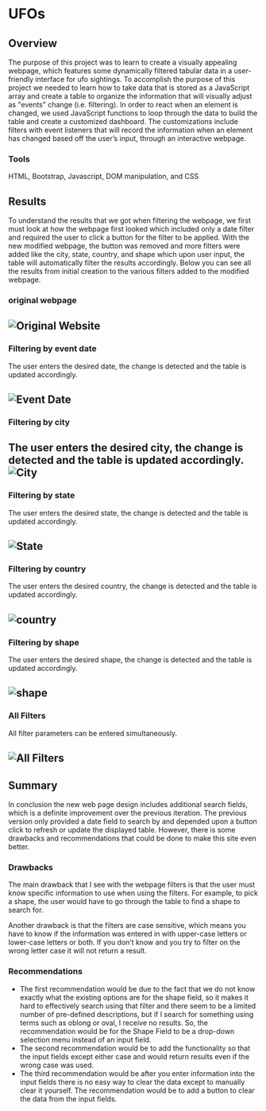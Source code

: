 # UFOs

## Overview 

The purpose of this project was to learn to create a visually appealing webpage, which features some dynamically filtered tabular data in a user-friendly interface for ufo sightings. To accomplish the purpose of this project we needed to learn how to take data that is stored as a JavaScript array and create a table to organize the information that will visually adjust as "events" change (i.e. filtering). In order to react when an element is changed, we used JavaScript functions to loop through the data to build the table and create a customized dashboard. The customizations include filters with event listeners that will record the information when an element has changed based off the user’s input, through an interactive webpage. 

### Tools

HTML, Bootstrap, Javascript, DOM manipulation, and CSS

## Results

To understand the results that we got when filtering the webpage, we first must look at how the webpage first looked which included only a date filter and required the user to click a button for the filter to be applied. With the new modified webpage, the button was removed and more filters were added like the city, state, country, and shape which upon user input, the table will automatically filter the results accordingly. Below you can see all the results from initial creation to the various filters added to the modified webpage.

### original webpage

![Original Website](https://github.com/backwater-graphics/UFOs/blob/main/static/images/original-website.jpg)
---

### Filtering by event date

The user enters the desired date, the change is detected and the table is updated accordingly.

![Event Date](https://github.com/backwater-graphics/UFOs/blob/main/static/images/event-date.jpg)
---

### Filtering by city

The user enters the desired city, the change is detected and the table is updated accordingly.
![City](https://github.com/backwater-graphics/UFOs/blob/main/static/images/city.jpg)
---

### Filtering by state

The user enters the desired state, the change is detected and the table is updated accordingly.

![State](https://github.com/backwater-graphics/UFOs/blob/main/static/images/state.jpg)
---

### Filtering by country

The user enters the desired country, the change is detected and the table is updated accordingly.

![country]( https://github.com/backwater-graphics/UFOs/blob/main/static/images/country.jpg)
---

### Filtering by shape

The user enters the desired shape, the change is detected and the table is updated accordingly.

![shape]( https://github.com/backwater-graphics/UFOs/blob/main/static/images/shape.jpg)
---

### All Filters

All filter parameters can be entered simultaneously.

![All Filters]( https://github.com/backwater-graphics/UFOs/blob/main/static/images/all.jpg)
---

## Summary

In conclusion the new web page design includes additional search fields, which is a definite improvement over the previous iteration. The previous version only provided a date field to search by and depended upon a button click to refresh or update the displayed table. However, there is some drawbacks and recommendations that could be done to make this site even better.

### Drawbacks

The main drawback that I see with the webpage filters is that the user must know specific information to use when using the filters. For example, to pick a shape, the user would have to go through the table to find a shape to search for.

Another drawback is that the filters are case sensitive, which means you have to know if the information was entered in with upper-case letters or lower-case letters or both. If you don’t know and you try to filter on the wrong letter case it will not return a result.

### Recommendations

-	The first recommendation would be due to the fact that we do not know exactly what the existing options are for the shape field, so it makes it hard to effectively search using that filter and there seem to be a limited number of pre-defined descriptions, but if I search for something using terms such as oblong or oval, I receive no results. So, the recommendation would be for the Shape Field to be a drop-down selection menu instead of an input field.
-	The second recommendation would be to add the functionality so that the input fields except either case and would return results even if the wrong case was used.
-	The third recommendation would be after you enter information into the input fields there is no easy way to clear the data except to manually clear it yourself. The recommendation would be to add a button to clear the data from the input fields.

